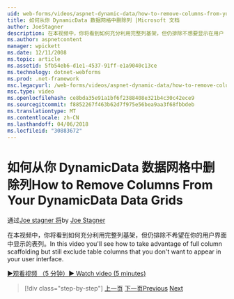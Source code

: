 ```yaml
---
uid: web-forms/videos/aspnet-dynamic-data/how-to-remove-columns-from-your-dynamicdata-data-grids
title: 如何从你 DynamicData 数据网格中删除列 |Microsoft 文档
author: JoeStagner
description: 在本视频中，你将看到如何充分利用完整列基架，但仍排除不想要显示在用户 interfac 的表列...
ms.author: aspnetcontent
manager: wpickett
ms.date: 12/11/2008
ms.topic: article
ms.assetid: 5fb54eb6-d1e1-4537-91ff-e1a9040c13ce
ms.technology: dotnet-webforms
ms.prod: .net-framework
msc.legacyurl: /web-forms/videos/aspnet-dynamic-data/how-to-remove-columns-from-your-dynamicdata-data-grids
msc.type: video
ms.openlocfilehash: ce8bda35e91a1bf6f2388408e321b4c30c42ece9
ms.sourcegitcommit: f8852267f463b62d7f975e56bea9aa3f68fbbdeb
ms.translationtype: MT
ms.contentlocale: zh-CN
ms.lasthandoff: 04/06/2018
ms.locfileid: "30883672"
---
```

<a name="how-to-remove-columns-from-your-dynamicdata-data-grids"></a><span data-ttu-id="43360-103">如何从你 DynamicData 数据网格中删除列</span><span class="sxs-lookup"><span data-stu-id="43360-103">How to Remove Columns From Your DynamicData Data Grids</span></span>
====================
<span data-ttu-id="43360-104">通过[Joe stagner 将](https://github.com/JoeStagner)</span><span class="sxs-lookup"><span data-stu-id="43360-104">by [Joe Stagner](https://github.com/JoeStagner)</span></span>

<span data-ttu-id="43360-105">在本视频中，你将看到如何充分利用完整列基架，但仍排除不希望在你的用户界面中显示的表列。</span><span class="sxs-lookup"><span data-stu-id="43360-105">In this video you'll see how to take advantage of full column scaffolding but still exclude table columns that you don't want to appear in your user interface.</span></span>

[<span data-ttu-id="43360-106">&#9654;观看视频 （5 分钟）</span><span class="sxs-lookup"><span data-stu-id="43360-106">&#9654; Watch video (5 minutes)</span></span>](https://channel9.msdn.com/Blogs/ASP-NET-Site-Videos/how-to-remove-columns-from-your-dynamicdata-data-grids)

> [!div class="step-by-step"]
> <span data-ttu-id="43360-107">[上一页](how-to-implement-custom-field-validation-with-imperative-logic-in-vb-or-c.md)
> [下一页](how-to-create-table-specific-custom-forms-in-an-aspnet-dynamic-data-application.md)</span><span class="sxs-lookup"><span data-stu-id="43360-107">[Previous](how-to-implement-custom-field-validation-with-imperative-logic-in-vb-or-c.md)
[Next](how-to-create-table-specific-custom-forms-in-an-aspnet-dynamic-data-application.md)</span></span>
